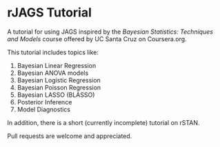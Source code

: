 # rJAGS Tutorial

A tutorial for using JAGS inspired by the *Bayesian Statistics: Techniques and Models* course offered by UC Santa Cruz on Coursera.org.

This tutorial includes topics like:
  1) Bayesian Linear Regression
  2) Bayesian ANOVA models
  3) Bayesian Logistic Regression
  4) Bayesian Poisson Regression
  5) Bayesian LASSO (BLASSO)
  6) Posterior Inference
  7) Model Diagnostics

In addition, there is a short (currently incomplete) tutorial on rSTAN.

Pull requests are welcome and appreciated.
